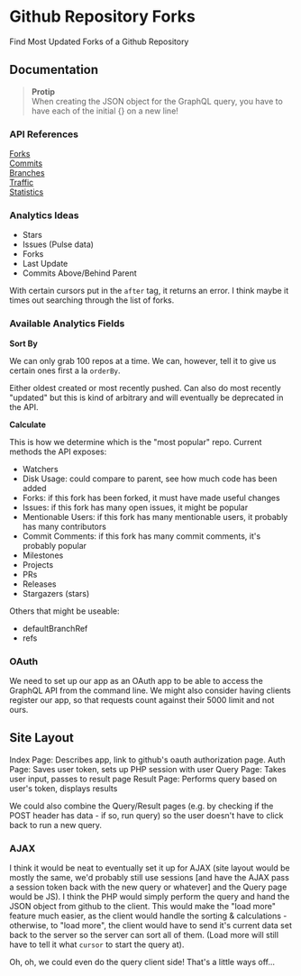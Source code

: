 # Github Repository Forks

Find Most Updated Forks of a Github Repository

## Documentation

> **Protip**  
> When creating the JSON object for the GraphQL query, you have to have each of the initial {} on a new line!

### API References

[Forks](https://developer.github.com/v3/repos/forks/#forks)  
[Commits](https://developer.github.com/v3/repos/commits/#commits)  
[Branches](https://developer.github.com/v3/repos/branches/#get-branch)  
[Traffic](https://developer.github.com/v3/repos/traffic/)  
[Statistics](https://developer.github.com/v3/repos/statistics/)  

### Analytics Ideas

- Stars
- Issues (Pulse data)
- Forks
- Last Update
- Commits Above/Behind Parent

With certain cursors put in the `after` tag, it returns an error. I think maybe it times out searching through the list of forks.

### Available Analytics Fields

**Sort By**

We can only grab 100 repos at a time. We can, however, tell it to give us certain ones first a la `orderBy`. 

Either oldest created or most recently pushed. Can also do most recently "updated" but this is kind of arbitrary and will eventually be deprecated in the API.

**Calculate**

This is how we determine which is the "most popular" repo. Current methods the API exposes:

* Watchers
* Disk Usage: could compare to parent, see how much code has been added
* Forks: if this fork has been forked, it must have made useful changes
* Issues: if this fork has many open issues, it might be popular
* Mentionable Users: if this fork has many mentionable users, it probably has many contributors
* Commit Comments: if this fork has many commit comments, it's probably popular
* Milestones
* Projects
* PRs
* Releases
* Stargazers (stars)

Others that might be useable:

* defaultBranchRef
* refs

### OAuth

We need to set up our app as an OAuth app to be able to access the GraphQL API from the command line. We might also consider having clients register our app, so that requests count against their 5000 limit and not ours. 

## Site Layout

Index Page: Describes app, link to github's oauth authorization page.
Auth Page: Saves user token, sets up PHP session with user
Query Page: Takes user input, passes to result page
Result Page: Performs query based on user's token, displays results

We could also combine the Query/Result pages (e.g. by checking if the POST header has data - if so, run query) so the user doesn't have to click back to run a new query.

### AJAX

I think it would be neat to eventually set it up for AJAX (site layout would be mostly the same, we'd probably still use sessions [and have the AJAX pass a session token back with the new query or whatever] and the Query page would be JS). I think the PHP would simply perform the query and hand the JSON object from github to the client. This would make the "load more" feature much easier, as the client would handle the sorting & calculations - otherwise, to "load more", the client would have to send it's current data set back to the server so the server can sort all of them. (Load more will still have to tell it what `cursor` to start the query at). 

Oh, oh, we could even do the query client side! That's a little ways off...

